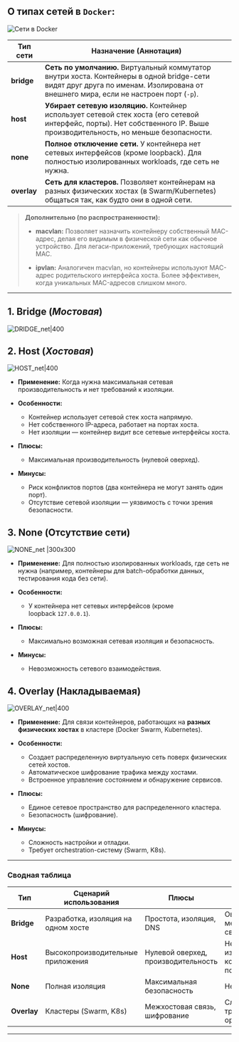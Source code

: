 ## О типах сетей в `Docker`:
![Сети в Docker](_Attachments_Docker_Network/Docker_Network.png)

| Тип сети    | Назначение (Аннотация)                                                                                                                                                             |
| ----------- | ---------------------------------------------------------------------------------------------------------------------------------------------------------------------------------- |
| **bridge**  | **Сеть по умолчанию.** Виртуальный коммутатор внутри хоста. Контейнеры в одной bridge-сети видят друг друга по именам. Изолирована от внешнего мира, если не настроен порт (`-p`). |
| **host**    | **Убирает сетевую изоляцию.** Контейнер использует сетевой стек хоста (его сетевой интерфейс, порты). Нет собственного IP. Выше производительность, но меньше безопасности.        |
| **none**    | **Полное отключение сети.** У контейнера нет сетевых интерфейсов (кроме loopback). Для полностью изолированных workloads, где сеть не нужна.                                       |
| **overlay** | **Сеть для кластеров.** Позволяет контейнерам на разных физических хостах (в Swarm/Kubernetes) общаться так, как будто они в одной сети.                                           |

>**Дополнительно (по распространенности):**
>- **macvlan:** Позволяет назначить контейнеру собственный MAC-адрес, делая его видимым в физической сети как обычное устройство. Для легаси-приложений, требующих настоящий MAC.
>    
> - **ipvlan:** Аналогичен macvlan, но контейнеры используют MAC-адрес родительского интерфейса хоста. Более эффективен, когда уникальных MAC-адресов слишком много.

---
## 1. **Bridge** (*Мостовая*)
![DRIDGE_net|400](_Attachments_Docker_Network/DRIDGE_net.png)


## 2. **Host** (*Хостовая*)
![HOST_net|400](_Attachments_Docker_Network/HOST_net.png)
- **Применение:** Когда нужна максимальная сетевая производительность и нет требований к изоляции.
    
- **Особенности:**    
    - Контейнер использует сетевой стек хоста напрямую.        
    - Нет собственного IP-адреса, работает на портах хоста.        
    - Нет изоляции — контейнер видит все сетевые интерфейсы хоста.
    
- **Плюсы:**    
    - Максимальная производительность (нулевой оверхед).
    
- **Минусы:**    
    - Риск конфликтов портов (два контейнера не могут занять один порт).        
    - Отсутствие сетевой изоляции — уязвимость с точки зрения безопасности.

## 3. **None** (Отсутствие сети)
![NONE_net |300x300](_Attachments_Docker_Network/NONE_net.png)
- **Применение:** Для полностью изолированных workloads, где сеть не нужна (например, контейнеры для batch-обработки данных, тестирования кода без сети).
    
- **Особенности:**    
    - У контейнера нет сетевых интерфейсов (кроме loopback `127.0.0.1`).
    
- **Плюсы:**    
    - Максимально возможная сетевая изоляция и безопасность.
    
- **Минусы:**    
    - Невозможность сетевого взаимодействия.

## 4. **Overlay** (Накладываемая)
![OVERLAY_net|400](_Attachments_Docker_Network/OVERLAY_net.png)
- **Применение:** Для связи контейнеров, работающих на **разных физических хостах** в кластере (Docker Swarm, Kubernetes).
    
- **Особенности:**    
    - Создает распределенную виртуальную сеть поверх физических сетей хостов.  
    - Автоматическое шифрование трафика между хостами.
    - Встроенное управление состоянием и обнаружение сервисов.
    
- **Плюсы:**
    - Единое сетевое пространство для распределенного кластера.
    - Безопасность (шифрование).
    
- **Минусы:**
    - Сложность настройки и отладки.        
    - Требует orchestration-систему (Swarm, K8s).

---
### **Сводная таблица**

| **Тип**     | **Сценарий использования**          | **Плюсы**                           | **Минусы**                     |
| ----------- | ----------------------------------- | ----------------------------------- | ------------------------------ |
| **Bridge**  | Разработка, изоляция на одном хосте | Простота, изоляция, DNS             | Оверхед, нет межхостовой связи |
| **Host**    | Высокопроизводительные приложения   | Нулевой оверхед, производительность | Нет изоляции, конфликты портов |
| **None**    | Полная изоляция                     | Максимальная безопасность           | Нет сети                       |
| **Overlay** | Кластеры (Swarm, K8s)               | Межхостовая связь, шифрование       | Сложность, требует оркестратор |

---
